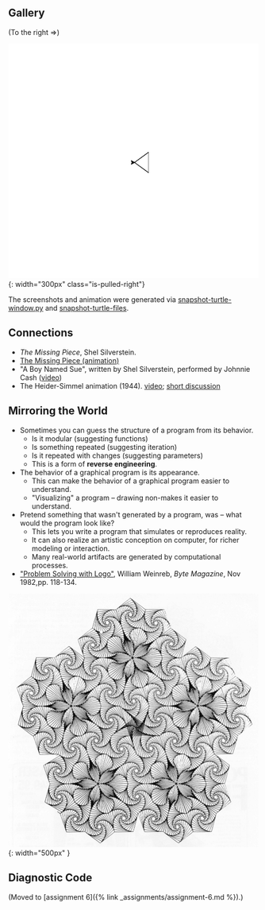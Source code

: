 ---
---

## Gallery

(To the right ⇒)

![](/images/notes/day6/shapes.gif){: width="300px" class="is-pulled-right"}

The screenshots and animation were generated via [snapshot-turtle-window.py](https://github.com/sd17fall/softdes.web/blob/master/scripts/snapshot-turtle-window.py)
and [snapshot-turtle-files](https://github.com/sd17fall/softdes.web/blob/master/scripts/snapshot-turtle-files).

## Connections

* _The Missing Piece_, Shel Silverstein.
* [The Missing Piece (animation)](https://www.youtube.com/watch?v=mT0wKeJQvGk)
* "A Boy Named Sue", written by Shel Silverstein, performed by Johnnie Cash ([video](https://www.youtube.com/watch?v=WOHPuY88Ry4))
* The Heider-Simmel animation (1944). [video](https://www.youtube.com/watch?v=wp8ebj_yRI4); [short discussion](http://trbq.org/play/)

## Mirroring the World

* Sometimes you can guess the structure of a program from its behavior.
  * Is it modular (suggesting functions)
  * Is something repeated (suggesting iteration)
  * Is it repeated with changes (suggesting parameters)
  * This is a form of **reverse engineering**.
* The behavior of a graphical program is its appearance.
    * This can make the behavior of a graphical program easier to understand.
    * "Visualizing" a program – drawing non-makes it easier to understand.
* Pretend something that wasn't generated by a program, was – what would the program look like?
    * This lets you write a program that simulates or reproduces reality.
    * It can also realize an artistic conception on computer, for richer modeling or interaction.
    * Many real-world artifacts are generated by computational processes.
* ["Problem Solving with Logo"](/files/Byte_1982_Bill_William_Weinreb_Logo.pdf), William Weinreb, _Byte Magazine_, Nov 1982,pp. 118-134.

![](/images/notes/day6/spiral-snowflake.png){: width="500px" }

## Diagnostic Code

(Moved to [assignment 6]({% link _assignments/assignment-6.md %}).)

